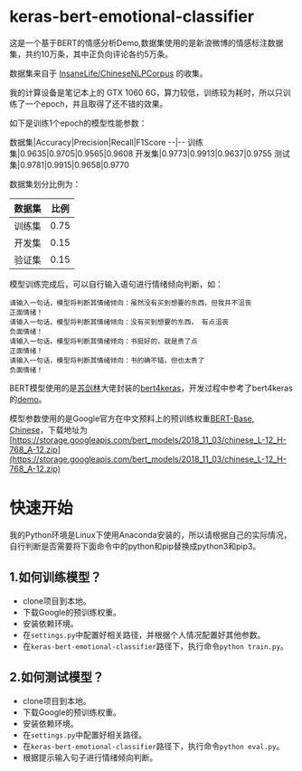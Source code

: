 # keras-bert-emotional-classifier

这是一个基于BERT的情感分析Demo,数据集使用的是新浪微博的情感标注数据集，共约10万条，其中正负向评论各约5万条。

数据集来自于 [InsaneLife/ChineseNLPCorpus](https://github.com/InsaneLife/ChineseNLPCorpus#%E6%83%85%E6%84%9F%E8%A7%82%E7%82%B9%E8%AF%84%E8%AE%BA-%E5%80%BE%E5%90%91%E6%80%A7%E5%88%86%E6%9E%90) 的收集。

我的计算设备是笔记本上的 GTX 1060 6G，算力较低，训练较为耗时，所以只训练了一个epoch，并且取得了还不错的效果。

如下是训练1个epoch的模型性能参数：


数据集|Accuracy|Precision|Recall|F1Score
--|--
训练集|0.9635|0.9705|0.9565|0.9608
开发集|0.9773|0.9913|0.9637|0.9755
测试集|0.9781|0.9915|0.9658|0.9770


数据集划分比例为：

数据集|比例
--|--
训练集|0.75
开发集|0.15
验证集|0.15

模型训练完成后，可以自行输入语句进行情绪倾向判断，如：

```
请输入一句话，模型将判断其情绪倾向：虽然没有买到想要的东西，但我并不沮丧           
正面情绪！
请输入一句话，模型将判断其情绪倾向：没有买到想要的东西， 有点沮丧   
负面情绪！
请输入一句话，模型将判断其情绪倾向：书挺好的，就是贵了点
正面情绪！
请输入一句话，模型将判断其情绪倾向：书的确不错，但也太贵了
负面情绪！
```

BERT模型使用的是[苏剑林](https://github.com/bojone)大佬封装的[bert4keras](https://github.com/bojone/bert4keras)，开发过程中参考了bert4keras的[demo](https://github.com/bojone/bert4keras/tree/master/examples)。

模型参数使用的是Google官方在中文预料上的预训练权重[BERT-Base, Chinese](https://github.com/google-research/bert#pre-trained-models)，下载地址为[https://storage.googleapis.com/bert_models/2018_11_03/chinese_L-12_H-768_A-12.zip](https://storage.googleapis.com/bert_models/2018_11_03/chinese_L-12_H-768_A-12.zip)


# 快速开始

我的Python环境是Linux下使用Anaconda安装的，所以请根据自己的实际情况，自行判断是否需要将下面命令中的python和pip替换成python3和pip3。

## 1.如何训练模型？

- clone项目到本地。
- 下载Google的预训练权重。
- 安装依赖环境。
- 在`settings.py`中配置好相关路径，并根据个人情况配置好其他参数。
- 在`keras-bert-emotional-classifier`路径下，执行命令`python train.py`。

## 2.如何测试模型？

- clone项目到本地。
- 下载Google的预训练权重。
- 安装依赖环境。
- 在`settings.py`中配置好相关路径。
- 在`keras-bert-emotional-classifier`路径下，执行命令`python eval.py`。
- 根据提示输入句子进行情绪倾向判断。
